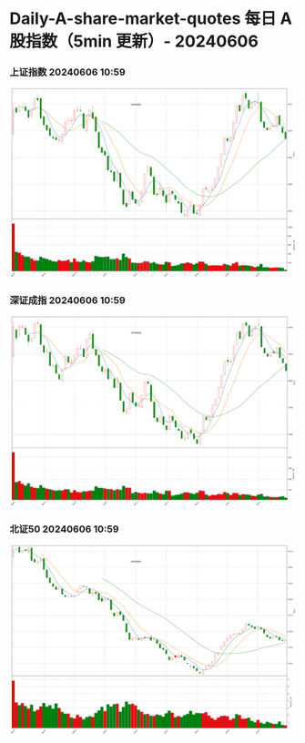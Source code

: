 
# Daily-A-share-market-quotes 每日 A 股指数（5min 更新）- 20240606

### 上证指数 20240606 10:59
![](./fig/2024/6/20240606-sh000001.png)

### 深证成指 20240606 10:59
![](./fig/2024/6/20240606-sz399001.png)

### 北证50 20240606 10:59
![](./fig/2024/6/20240606-bj899050.png)
